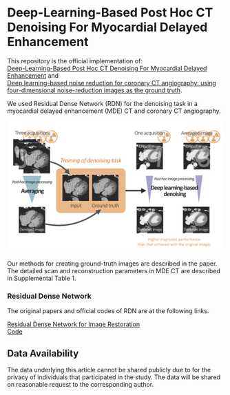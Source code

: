 # Deep-Learning-Based Post Hoc CT Denoising For Myocardial Delayed Enhancement 

This repository is the official implementation of:  
[Deep-Learning-Based Post Hoc CT Denoising For Myocardial Delayed Enhancement](https://pubs.rsna.org/doi/10.1148/radiol.220189) and  
[Deep learning-based noise reduction for coronary CT angiography: using four-dimensional noise-reduction images as the ground truth](https://journals.sagepub.com/doi/abs/10.1177/02841851221141656).


We used Residual Dense Network (RDN) for the denoising task in a myocardial delayed enhancement (MDE) CT and coronary CT angiography.

![](./img/figure.png)

Our methods for creating ground-truth images are described in the paper.
The detailed scan and reconstruction parameters in MDE CT are described in Supplemental Table 1.

### Residual Dense Network
The original papers and official codes of RDN are at the following links.

[Residual Dense Network for Image Restoration](https://ieeexplore.ieee.org/document/8964437)  
[Code](https://github.com/yulunzhang/RDN)

## Data Availability
The data underlying this article cannot be shared publicly due to for the privacy of individuals that participated in the study. The data will be shared on reasonable request to the corresponding author. 
